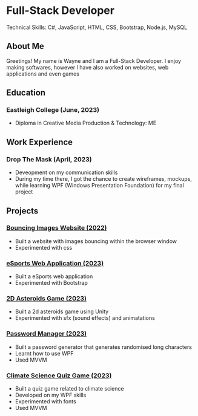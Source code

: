 # Full-Stack Developer
Technical Skills: C#, JavaScript, HTML, CSS, Bootstrap, Node.js, MySQL

## About Me

Greetings! My name is Wayne and I am a Full-Stack Developer. I enjoy making softwares, however I have also worked on websites, web applications and even games


## Education

### Eastleigh College  (June, 2023)

- Diploma in Creative Media Production & Technology: ME 


## Work Experience

### Drop The Mask  (April, 2023)

- Deveopment on my communication skills
- During my time there, I got the chance to create wireframes, mockups, while learning WPF (Windows Presentation Foundation) for my final project
  

## Projects

### [Bouncing Images Website (2022)](https://github.com/WayneMt/Bouncing-Images)

- Built a website with images bouncing within the browser window
- Experimented with css
  

### [eSports Web Application (2023)](https://github.com/WayneMt/eSports)

- Built a eSports web application
- Experimented with Bootstrap
  

### [2D Asteroids Game (2023)](https://github.com/WayneMt/2D-Asteroids)

- Built a 2d asteroids game using Unity
- Experimented with sfx (sound effects) and animatations
  

### [Password Manager (2023)](https://github.com/WayneMt/Password-Manager)

- Built a password generator that generates randomised long characters
- Learnt how to use WPF
- Used MVVM
  

### [Climate Science Quiz Game (2023)](https://github.com/WayneMt/Climate-Science-Quiz-Game)

- Built a quiz game related to climate science
- Developed on my WPF skills
- Experimented with fonts
- Used MVVM
  
